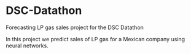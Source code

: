 # DSC-Datathon
Forecasting LP gas sales project for the DSC Datathon 

In this project we predict sales of LP gas for a Mexican company using neural networks. 

